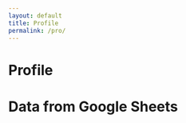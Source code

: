 ```yaml
---
layout: default
title: Profile
permalink: /pro/
---
```


# Profile

  <title>Google Sheets Data</title>
  <style>

    .card-container {
      display: grid;
      grid-template-columns: repeat(auto-fill, minmax(250px, 1fr));
      gap: 20px;
      margin-top: 20px;
    }

    .card {
      background: #fff;
      border: 1px solid #ddd;
      border-radius: 8px;
      box-shadow: 0 4px 8px rgba(0, 0, 0, 0.1);
      padding: 20px;
      display: flex;
      flex-direction: column;
      justify-content: space-between;
    }

    .card h2 {
      font-size: 18px;
      margin-bottom: 10px;
    }

    .card p {
      font-size: 16px;
      margin: 5px 0;
    }

    .card .card-header {
      font-weight: bold;
      color: #333;
      margin-bottom: 10px;
    }

    .card .card-body {
      color: #666;
    }

  </style>

  <h1>Data from Google Sheets</h1>

  <div class="card-container" id="cardContainer">
    <!-- Cards will be inserted here -->
  </div>

  <script>
    // Check if user is logged in and get user information from localStorage
    if (localStorage.getItem('userLoggedIn') === 'true') {
      var userEmail = localStorage.getItem('userEmail'); // Get the logged-in user's email

      // Fetch data from Google Apps Script, passing the user's email as a query parameter
      fetch(`https://script.google.com/macros/s/AKfycbwGUhSttkDP3B8bUie3h_zHvoUHfZgohHofiL_EonGAyV6TNXhPbFmXiGD78DFXwzBKAA/exec?userEmail=${encodeURIComponent(userEmail)}`)
        .then(response => response.json())
        .then(data => {
          const cardContainer = document.getElementById('cardContainer');
          
          // Create a card for each row of data
          data.forEach(row => {
            const card = document.createElement('div');
            card.classList.add('card');
            
            const cardHeader = document.createElement('div');
            cardHeader.classList.add('card-header');
            cardHeader.textContent = row['Name']; // Assuming 'Name' is a column header in your sheet
            
            const cardBody = document.createElement('div');
            cardBody.classList.add('card-body');
            
            Object.keys(row).forEach(header => {
              if (header !== 'Name') { // Skip the header if it's already used as the title
                const p = document.createElement('p');
                p.innerHTML = `<strong>${header}:</strong> ${row[header]}`;
                cardBody.appendChild(p);
              }
            });

            card.appendChild(cardHeader);
            card.appendChild(cardBody);

            cardContainer.appendChild(card);
          });
        })
        .catch(error => console.error('Error fetching data:', error));
    } else {
      alert('You must be logged in to view your data.');
    }
  </script>
